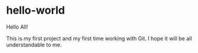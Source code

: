 # hello-world


Hello All!

This is my first project and my first time working with Git. I hope it will be all understandable to me.
